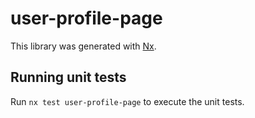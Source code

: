 # user-profile-page

This library was generated with [Nx](https://nx.dev).

## Running unit tests

Run `nx test user-profile-page` to execute the unit tests.
